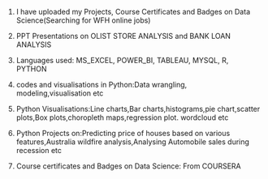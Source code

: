 1. I have uploaded my Projects, Course Certificates and Badges on Data Science(Searching for WFH online jobs)

2. PPT Presentations on OLIST STORE ANALYSIS and BANK LOAN ANALYSIS
3. Languages used: MS_EXCEL, POWER_BI, TABLEAU, MYSQL, R, PYTHON
4. codes and visualisations in Python:Data wrangling, modeling,visualisation etc
5. Python Visualisations:Line charts,Bar charts,histograms,pie chart,scatter plots,Box plots,choropleth maps,regression plot. wordcloud etc 
6. Python Projects on:Predicting price of houses based on various features,Australia wildfire analysis,Analysing Automobile sales during recession etc

7. Course certificates and Badges on Data Science: From  COURSERA
   
